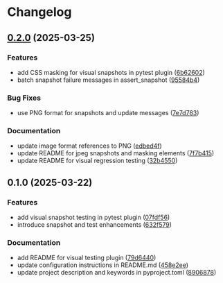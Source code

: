 # Changelog

## [0.2.0](https://github.com/iloveitaly/pytest-playwright-visual-snapshot/compare/v0.1.0...v0.2.0) (2025-03-25)


### Features

* add CSS masking for visual snapshots in pytest plugin ([6b62602](https://github.com/iloveitaly/pytest-playwright-visual-snapshot/commit/6b62602750052980fc0d92db1cdbdc7154c05c2c))
* batch snapshot failure messages in assert_snapshot ([95584b4](https://github.com/iloveitaly/pytest-playwright-visual-snapshot/commit/95584b4ff6be8bd50cb24781d3e61357ca3cec19))


### Bug Fixes

* use PNG format for snapshots and update messages ([7e7d783](https://github.com/iloveitaly/pytest-playwright-visual-snapshot/commit/7e7d78312772c547d9d98c0833421ea6ef47caf6))


### Documentation

* update image format references to PNG ([edbed4f](https://github.com/iloveitaly/pytest-playwright-visual-snapshot/commit/edbed4f187023c530edefcd9a6067eaa79f8ca8b))
* update README for jpeg snapshots and masking elements ([7f7b415](https://github.com/iloveitaly/pytest-playwright-visual-snapshot/commit/7f7b41502bbdb6b733af891ab5c46dc329fc7762))
* update README for visual regression testing ([32b4550](https://github.com/iloveitaly/pytest-playwright-visual-snapshot/commit/32b4550a59408b62af38b61d13a3cbc8cf8c64fd))

## 0.1.0 (2025-03-22)


### Features

* add visual snapshot testing in pytest plugin ([07fdf56](https://github.com/iloveitaly/pytest-playwright-visual-snapshot/commit/07fdf56892b348299fc966af8e3a8a7b76cb791d))
* introduce snapshot and test enhancements ([632f579](https://github.com/iloveitaly/pytest-playwright-visual-snapshot/commit/632f579af5bab38cdca5064b33b6de758715744a))


### Documentation

* add README for visual testing plugin ([79d6440](https://github.com/iloveitaly/pytest-playwright-visual-snapshot/commit/79d6440f7a4bd93bd81a7f35bef2baf130dbb866))
* update configuration instructions in README.md ([458e2ee](https://github.com/iloveitaly/pytest-playwright-visual-snapshot/commit/458e2ee7983f1f7711d454babed3cb978e0faa1e))
* update project description and keywords in pyproject.toml ([8906878](https://github.com/iloveitaly/pytest-playwright-visual-snapshot/commit/89068780c708e1e36c59672a9eab8a6b71da28d1))
